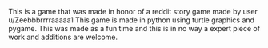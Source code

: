 This is a game that was made in honor of a reddit story game made by user u/Zeebbbrrrraaaaa1 This game is made in python using turtle graphics and pygame. This was made as a fun time and this is in no way a expert piece of work and additions are welcome.
